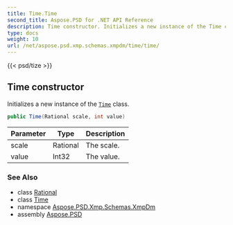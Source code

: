 ```yaml
---
title: Time.Time
second_title: Aspose.PSD for .NET API Reference
description: Time constructor. Initializes a new instance of the Time class
type: docs
weight: 10
url: /net/aspose.psd.xmp.schemas.xmpdm/time/time/
---
```

{{< psd/tize >}}
## Time constructor

Initializes a new instance of the [`Time`](../) class.

```csharp
public Time(Rational scale, int value)
```

| Parameter | Type | Description |
| --- | --- | --- |
| scale | Rational | The scale. |
| value | Int32 | The value. |

### See Also

* class [Rational](../../../aspose.psd.xmp.types.derived/rational/)
* class [Time](../)
* namespace [Aspose.PSD.Xmp.Schemas.XmpDm](../../time/)
* assembly [Aspose.PSD](../../../)


